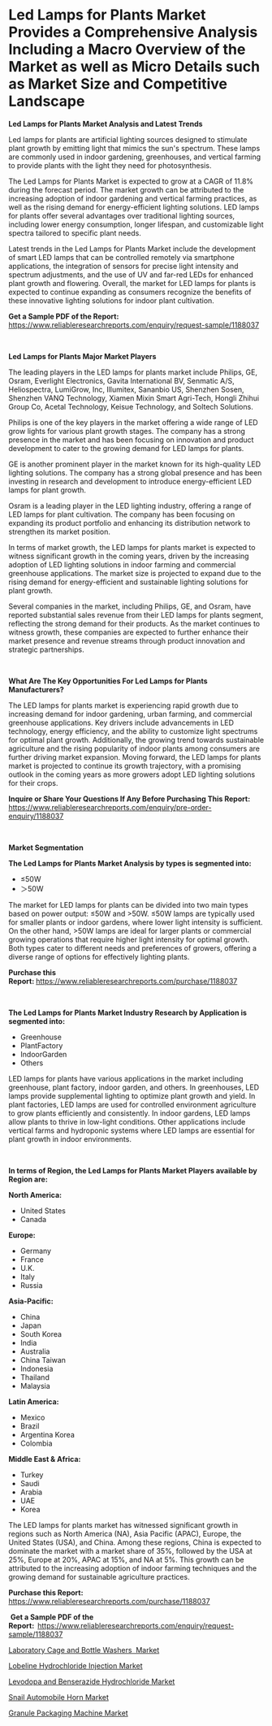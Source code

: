 <p><h1>Led Lamps for Plants Market Provides a Comprehensive Analysis Including a Macro Overview of the Market as well as Micro Details such as Market Size and Competitive Landscape</h1></p><p><strong>Led Lamps for Plants Market Analysis and Latest Trends</strong></p>
<p><p>Led lamps for plants are artificial lighting sources designed to stimulate plant growth by emitting light that mimics the sun's spectrum. These lamps are commonly used in indoor gardening, greenhouses, and vertical farming to provide plants with the light they need for photosynthesis.</p><p>The Led Lamps for Plants Market is expected to grow at a CAGR of 11.8% during the forecast period. The market growth can be attributed to the increasing adoption of indoor gardening and vertical farming practices, as well as the rising demand for energy-efficient lighting solutions. LED lamps for plants offer several advantages over traditional lighting sources, including lower energy consumption, longer lifespan, and customizable light spectra tailored to specific plant needs.</p><p>Latest trends in the Led Lamps for Plants Market include the development of smart LED lamps that can be controlled remotely via smartphone applications, the integration of sensors for precise light intensity and spectrum adjustments, and the use of UV and far-red LEDs for enhanced plant growth and flowering. Overall, the market for LED lamps for plants is expected to continue expanding as consumers recognize the benefits of these innovative lighting solutions for indoor plant cultivation.</p></p>
<p><strong>Get a Sample PDF of the Report:&nbsp;</strong> <a href="https://www.reliableresearchreports.com/enquiry/request-sample/1188037">https://www.reliableresearchreports.com/enquiry/request-sample/1188037</a></p>
<p>&nbsp;</p>
<p><strong>Led Lamps for Plants Major Market Players</strong></p>
<p><p>The leading players in the LED lamps for plants market include Philips, GE, Osram, Everlight Electronics, Gavita International BV, Senmatic A/S, Heliospectra, LumiGrow, Inc, Illumitex, Sananbio US, Shenzhen Sosen, Shenzhen VANQ Technology, Xiamen Mixin Smart Agri-Tech, Hongli Zhihui Group Co, Acetal Technology, Keisue Technology, and Soltech Solutions.</p><p>Philips is one of the key players in the market offering a wide range of LED grow lights for various plant growth stages. The company has a strong presence in the market and has been focusing on innovation and product development to cater to the growing demand for LED lamps for plants.</p><p>GE is another prominent player in the market known for its high-quality LED lighting solutions. The company has a strong global presence and has been investing in research and development to introduce energy-efficient LED lamps for plant growth.</p><p>Osram is a leading player in the LED lighting industry, offering a range of LED lamps for plant cultivation. The company has been focusing on expanding its product portfolio and enhancing its distribution network to strengthen its market position.</p><p>In terms of market growth, the LED lamps for plants market is expected to witness significant growth in the coming years, driven by the increasing adoption of LED lighting solutions in indoor farming and commercial greenhouse applications. The market size is projected to expand due to the rising demand for energy-efficient and sustainable lighting solutions for plant growth.</p><p>Several companies in the market, including Philips, GE, and Osram, have reported substantial sales revenue from their LED lamps for plants segment, reflecting the strong demand for their products. As the market continues to witness growth, these companies are expected to further enhance their market presence and revenue streams through product innovation and strategic partnerships.</p></p>
<p>&nbsp;</p>
<p><strong>What Are The Key Opportunities For Led Lamps for Plants Manufacturers?</strong></p>
<p><p>The LED lamps for plants market is experiencing rapid growth due to increasing demand for indoor gardening, urban farming, and commercial greenhouse applications. Key drivers include advancements in LED technology, energy efficiency, and the ability to customize light spectrums for optimal plant growth. Additionally, the growing trend towards sustainable agriculture and the rising popularity of indoor plants among consumers are further driving market expansion. Moving forward, the LED lamps for plants market is projected to continue its growth trajectory, with a promising outlook in the coming years as more growers adopt LED lighting solutions for their crops.</p></p>
<p><strong>Inquire or Share Your Questions If Any Before Purchasing This Report:</strong> <a href="https://www.reliableresearchreports.com/enquiry/pre-order-enquiry/1188037">https://www.reliableresearchreports.com/enquiry/pre-order-enquiry/1188037</a></p>
<p>&nbsp;</p>
<p><strong>Market Segmentation</strong></p>
<p><strong>The Led Lamps for Plants Market Analysis by types is segmented into:</strong></p>
<p><ul><li>≤50W</li><li>＞50W</li></ul></p>
<p><p>The market for LED lamps for plants can be divided into two main types based on power output: ≤50W and >50W. ≤50W lamps are typically used for smaller plants or indoor gardens, where lower light intensity is sufficient. On the other hand, >50W lamps are ideal for larger plants or commercial growing operations that require higher light intensity for optimal growth. Both types cater to different needs and preferences of growers, offering a diverse range of options for effectively lighting plants.</p></p>
<p><strong>Purchase this Report:&nbsp;</strong><a href="https://www.reliableresearchreports.com/purchase/1188037">https://www.reliableresearchreports.com/purchase/1188037</a></p>
<p>&nbsp;</p>
<p><strong>The Led Lamps for Plants Market Industry Research by Application is segmented into:</strong></p>
<p><ul><li>Greenhouse</li><li>PlantFactory</li><li>IndoorGarden</li><li>Others</li></ul></p>
<p><p>LED lamps for plants have various applications in the market including greenhouse, plant factory, indoor garden, and others. In greenhouses, LED lamps provide supplemental lighting to optimize plant growth and yield. In plant factories, LED lamps are used for controlled environment agriculture to grow plants efficiently and consistently. In indoor gardens, LED lamps allow plants to thrive in low-light conditions. Other applications include vertical farms and hydroponic systems where LED lamps are essential for plant growth in indoor environments.</p></p>
<p>&nbsp;</p>
<p><strong>In terms of Region, the Led Lamps for Plants Market Players available by Region are:</strong></p>
<p>
    <p> <strong> North America: </strong>
        <ul>
            <li>United States</li>
            <li>Canada</li>
        </ul>
        </p> 
    <p> <strong> Europe: </strong>
        <ul>
            <li>Germany</li>
            <li>France</li>
            <li>U.K.</li>
            <li>Italy</li>
            <li>Russia</li>
        </ul>
        </p> 
    <p> <strong> Asia-Pacific: </strong>
        <ul>
            <li>China</li>
            <li>Japan</li>
            <li>South Korea</li>
            <li>India</li>
            <li>Australia</li>
            <li>China Taiwan</li>
            <li>Indonesia</li>
            <li>Thailand</li>
            <li>Malaysia</li>
        </ul>
        </p> 
    <p> <strong> Latin America: </strong>
        <ul>
            <li>Mexico</li>
            <li>Brazil</li>
            <li>Argentina Korea</li>
            <li>Colombia</li>
        </ul>
        </p> 
    <p> <strong> Middle East & Africa: </strong>
        <ul>
            <li>Turkey</li>
            <li>Saudi</li>
            <li>Arabia</li>
            <li>UAE</li>
            <li>Korea</li>
        </ul>
    </p>
    </p>
<p><p>The LED lamps for plants market has witnessed significant growth in regions such as North America (NA), Asia Pacific (APAC), Europe, the United States (USA), and China. Among these regions, China is expected to dominate the market with a market share of 35%, followed by the USA at 25%, Europe at 20%, APAC at 15%, and NA at 5%. This growth can be attributed to the increasing adoption of indoor farming techniques and the growing demand for sustainable agriculture practices.</p></p>
<p><strong>Purchase this Report: </strong><a href="https://www.reliableresearchreports.com/purchase/1188037">https://www.reliableresearchreports.com/purchase/1188037</a></p>
<p>&nbsp;<strong>Get a Sample PDF of the Report:&nbsp;&nbsp;</strong><a href="https://www.reliableresearchreports.com/enquiry/request-sample/1188037">https://www.reliableresearchreports.com/enquiry/request-sample/1188037</a></p>
<p><strong></strong></p>
<p><p><a href="https://github.com/joannagoyvaerts/Market-Research-Report-List-1/blob/main/laboratory-cage-and-bottle-washers-market.md">Laboratory Cage and Bottle Washers  Market</a></p><p><a href="https://circular-yam-9b9.notion.site/Lobeline-Hydrochloride-Injection-Market-Analysis-and-Market-Size-Global-Industry-Overview-Market-S-8025d15a79094173b7cf88a0fa78ae7f">Lobeline Hydrochloride Injection Market</a></p><p><a href="https://copper-carbon-84f.notion.site/Global-Levodopa-and-Benserazide-Hydrochloride-Market-by-Types-Applications-and-Major-Players-with-f8e933bc1fbf49818f4297c55f1ffbc2">Levodopa and Benserazide Hydrochloride Market</a></p><p><a href="https://view.publitas.com/reportprime-1/snail-automobile-horn-market-size-share-trends-analysis-report-by-application-regional-outlook-competitive-strategies-and-segment-forecasts-2024-2031/">Snail Automobile Horn Market</a></p><p><a href="https://github.com/lubmix/Market-Research-Report-List-1/blob/main/granule-packaging-machine-market.md">Granule Packaging Machine Market</a></p></p>